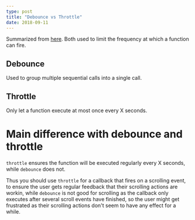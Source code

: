 ```yaml
---
type: post
title: "Debounce vs Throttle"
date: 2018-09-11
---
```


Summarized from [here](https://nolanlawson.com/2018/09/01/a-tour-of-javascript-timers-on-the-web/).
Both used to limit the frequency at which a function can fire.

## Debounce

Used to group multiple sequential calls into a single call.

## Throttle

Only let a function execute at most once every X seconds.

# Main difference with debounce and throttle

`throttle` ensures the function will be
executed regularly every X seconds, while `debounce` does not.

Thus you should use `throttle` for a callback that fires on a scrolling event,
to ensure the user gets regular feedback that their scrolling actions are workin,
while `debounce` is not good for scrolling as the callback only
executes after several scroll events have finished, so the user might get frustrated
as their scrolling actions don't seem to have any effect for a while.

